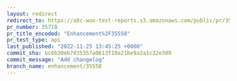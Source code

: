 ```yaml
---
layout: redirect
redirect_to: https://a8c-woo-test-reports.s3.amazonaws.com/public/pr/35718/api/index.html
pr_number: 35718
pr_title_encoded: "Enhancement%2F35558"
pr_test_type: api
last_published: "2022-11-25 13:45:25 +0000"
commit_sha: bc6b30eb7d35357a0613f10a21be9a2a1c32e389
commit_message: "Add changelog"
branch_name: enhancement/35558
---
```

